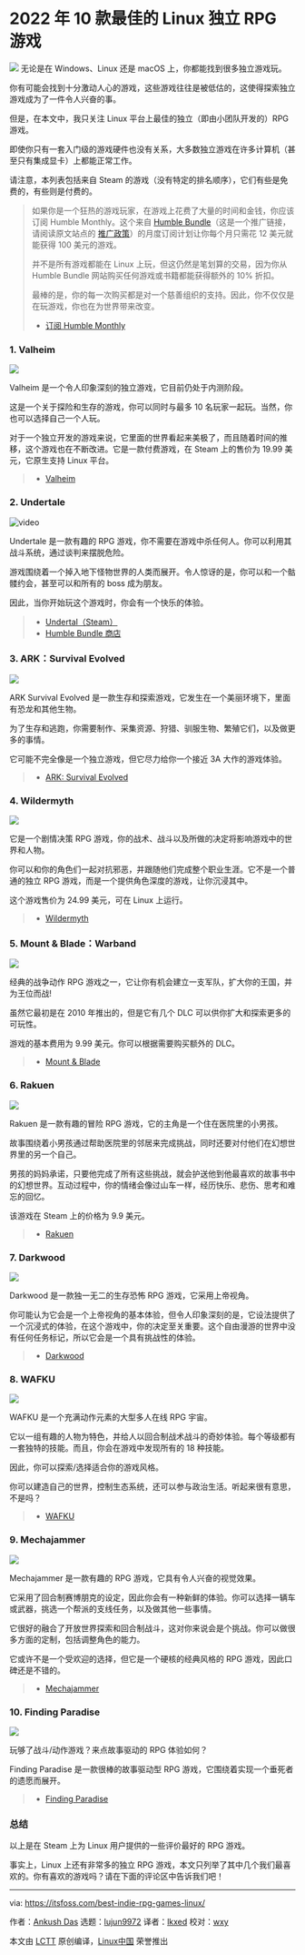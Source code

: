 [#]: subject: "10 Best Indie RPG Games for Linux in 2022"
[#]: via: "https://itsfoss.com/best-indie-rpg-games-linux/"
[#]: author: "Ankush Das https://itsfoss.com/author/ankush/"
[#]: collector: "lujun9972"
[#]: translator: "lkxed"
[#]: reviewer: "wxy"
[#]: publisher: "wxy"
[#]: url: "https://linux.cn/article-14479-1.html"

2022 年 10 款最佳的 Linux 独立 RPG 游戏
======

![](https://img.linux.net.cn/data/attachment/album/202204/16/095605drtattoin3r3rtmv.jpg)
无论是在 Windows、Linux 还是 macOS 上，你都能找到很多独立游戏玩。

你有可能会找到十分激动人心的游戏，这些游戏往往是被低估的，这使得探索独立游戏成为了一件令人兴奋的事。

但是，在本文中，我只关注 Linux 平台上最佳的独立（即由小团队开发的）RPG 游戏。

即使你只有一套入门级的游戏硬件也没有关系，大多数独立游戏在许多计算机（甚至只有集成显卡）上都能正常工作。

请注意，本列表包括来自 Steam 的游戏（没有特定的排名顺序），它们有些是免费的，有些则是付费的。

> 如果你是一个狂热的游戏玩家，在游戏上花费了大量的时间和金钱，你应该订阅 Humble Monthly。这个来自 [Humble Bundle][1]（这是一个推广链接，请阅读原文站点的 [推广政策][2]）的月度订阅计划让你每个月只需花 12 美元就能获得 100 美元的游戏。
> 
> 并不是所有游戏都能在 Linux 上玩，但这仍然是笔划算的交易，因为你从 Humble Bundle 网站购买任何游戏或书籍都能获得额外的 10% 折扣。
>
> 最棒的是，你的每一次购买都是对一个慈善组织的支持。因此，你不仅仅是在玩游戏，你也在为世界带来改变。
>
> - [订阅 Humble Monthly][1]

### 1. Valheim

![][3]

Valheim 是一个令人印象深刻的独立游戏，它目前仍处于内测阶段。

这是一个关于探险和生存的游戏，你可以同时与最多 10 名玩家一起玩。当然，你也可以选择自己一个人玩。

对于一个独立开发的游戏来说，它里面的世界看起来美极了，而且随着时间的推移，这个游戏也在不断改进。它是一款付费游戏，在 Steam 上的售价为 19.99 美元，它原生支持 Linux 平台。

> - [Valheim][4]

### 2. Undertale

![video](https://youtu.be/1Hojv0m3TqA)

Undertale 是一款有趣的 RPG 游戏，你不需要在游戏中杀任何人。你可以利用其战斗系统，通过谈判来摆脱危险。

游戏围绕着一个掉入地下怪物世界的人类而展开。令人惊讶的是，你可以和一个骷髅约会，甚至可以和所有的 boss 成为朋友。

因此，当你开始玩这个游戏时，你会有一个快乐的体验。

> - [Undertal（Steam）][5]
> - [Humble Bundle 商店][6]

### 3. ARK：Survival Evolved

![][7]

ARK Survival Evolved 是一款生存和探索游戏，它发生在一个美丽环境下，里面有恐龙和其他生物。

为了生存和逃跑，你需要制作、采集资源、狩猎、驯服生物、繁殖它们，以及做更多的事情。

它可能不完全像是一个独立游戏，但它尽力给你一个接近 3A 大作的游戏体验。

> - [ARK: Survival Evolved][8]

### 4. Wildermyth

![][9]

它是一个剧情决策 RPG 游戏，你的战术、战斗以及所做的决定将影响游戏中的世界和人物。

你可以和你的角色们一起对抗邪恶，并跟随他们完成整个职业生涯。它不是一个普通的独立 RPG 游戏，而是一个提供角色深度的游戏，让你沉浸其中。

这个游戏售价为 24.99 美元，可在 Linux 上运行。

> - [Wildermyth][10]

### 5. Mount & Blade：Warband

![][11]

经典的战争动作 RPG 游戏之一，它让你有机会建立一支军队，扩大你的王国，并为王位而战!

虽然它最初是在 2010 年推出的，但是它有几个 DLC 可以供你扩大和探索更多的可玩性。

游戏的基本费用为 9.99 美元。你可以根据需要购买额外的 DLC。

> - [Mount & Blade][12]

### 6. Rakuen

![][13]

Rakuen 是一款有趣的冒险 RPG 游戏，它的主角是一个住在医院里的小男孩。

故事围绕着小男孩通过帮助医院里的邻居来完成挑战，同时还要对付他们在幻想世界里的另一个自己。

男孩的妈妈承诺，只要他完成了所有这些挑战，就会护送他到他最喜欢的故事书中的幻想世界。互动过程中，你的情绪会像过山车一样，经历快乐、悲伤、思考和难忘的回忆。

该游戏在 Steam 上的价格为 9.9 美元。

> - [Rakuen][14]

### 7. Darkwood

![][15]

Darkwood 是一款独一无二的生存恐怖 RPG 游戏，它采用上帝视角。

你可能认为它会是一个上帝视角的基本体验，但令人印象深刻的是，它设法提供了一个沉浸式的体验，在这个游戏中，你的决定至关重要。这个自由漫游的世界中没有任何任务标记，所以它会是一个具有挑战性的体验。

> - [Darkwood][16]

### 8. WAFKU

![][17]

WAFKU 是一个充满动作元素的大型多人在线 RPG 宇宙。

它以一组有趣的人物为特色，并给人以回合制战术战斗的奇妙体验。每个等级都有一套独特的技能。而且，你会在游戏中发现所有的 18 种技能。

因此，你可以探索/选择适合你的游戏风格。

你可以建造自己的世界，控制生态系统，还可以参与政治生活。听起来很有意思，不是吗？

> - [WAFKU][18]

### 9. Mechajammer

![][19]

Mechajammer 是一款有趣的 RPG 游戏，它具有令人兴奋的视觉效果。

它采用了回合制赛博朋克的设定，因此你会有一种新鲜的体验。你可以选择一辆车或武器，挑选一个帮派的支线任务，以及做其他一些事情。

它很好的融合了开放世界探索和回合制战斗，这对你来说会是个挑战。你可以做很多方面的定制，包括调整角色的能力。

它或许不是一个受欢迎的选择，但它是一个硬核的经典风格的 RPG 游戏，因此口碑还是不错的。

> - [Mechajammer][20]

### 10. Finding Paradise

![][21]

玩够了战斗/动作游戏？来点故事驱动的 RPG 体验如何？

Finding Paradise 是一款很棒的故事驱动型 RPG 游戏，它围绕着实现一个垂死者的遗愿而展开。

> - [Finding Paradise][22]

### 总结

以上是在 Steam 上为 Linux 用户提供的一些评价最好的 RPG 游戏。

事实上，Linux 上还有非常多的独立 RPG 游戏，本文只列举了其中几个我们最喜欢的。你有喜欢的游戏吗？请在下面的评论区中告诉我们吧！

--------------------------------------------------------------------------------

via: https://itsfoss.com/best-indie-rpg-games-linux/

作者：[Ankush Das][a]
选题：[lujun9972][b]
译者：[lkxed](https://github.com/lkxed)
校对：[wxy](https://github.com/wxy)

本文由 [LCTT](https://github.com/LCTT/TranslateProject) 原创编译，[Linux中国](https://linux.cn/) 荣誉推出

[a]: https://itsfoss.com/author/ankush/
[b]: https://github.com/lujun9972
[1]: https://www.humblebundle.com/?partner=itsfoss
[2]: https://itsfoss.com/affiliate-policy/
[3]: https://itsfoss.com/wp-content/uploads/2022/03/valheim-linux.jpg
[4]: https://store.steampowered.com/app/892970/Valheim/
[5]: https://store.steampowered.com/app/391540/Undertale/
[6]: https://www.humblebundle.com/store/undertale?partner=itsfoss
[7]: https://itsfoss.com/wp-content/uploads/2022/03/ark-survival-linux.jpg
[8]: https://store.steampowered.com/app/346110/ARK_Survival_Evolved/
[9]: https://itsfoss.com/wp-content/uploads/2022/03/wildermyth.jpg
[10]: https://store.steampowered.com/app/763890/Wildermyth/
[11]: https://itsfoss.com/wp-content/uploads/2022/03/mount-blade-linux.jpg
[12]: https://store.steampowered.com/app/48700/Mount__Blade_Warband/
[13]: https://itsfoss.com/wp-content/uploads/2022/03/rakeun-linux.jpg
[14]: https://store.steampowered.com/app/559210/Rakuen/
[15]: https://itsfoss.com/wp-content/uploads/2022/03/darkwood-linux.jpg
[16]: https://store.steampowered.com/app/274520/Darkwood/
[17]: https://itsfoss.com/wp-content/uploads/2022/03/wafku-linux.jpg
[18]: https://store.steampowered.com/app/215080/WAKFU/
[19]: https://itsfoss.com/wp-content/uploads/2022/03/mechajammer-linux.jpg
[20]: https://store.steampowered.com/app/485400/Mechajammer/
[21]: https://itsfoss.com/wp-content/uploads/2022/03/finding-paradise.jpg
[22]: https://store.steampowered.com/app/337340/Finding_Paradise/
